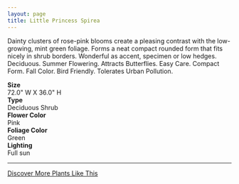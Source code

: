 ```yaml
---
layout: page
title: Little Princess Spirea
---
```


<div class="row">
  <div class="col-md-4">
    <div class="plant-image plant-image-large" style="background-image: url(&quot;https://s3-us-west-1.amazonaws.com/images.plantwithbloom.com/little_princess_spirea.jpg&quot;);"></div>
  </div>
  <div class="col-md-8">
    <div>
      <p>Dainty clusters of rose-pink blooms create a pleasing contrast with the low-growing, mint green foliage. Forms a neat compact rounded form that fits nicely in shrub borders. Wonderful as accent, specimen or low hedges. Deciduous. Summer Flowering. Attracts Butterflies. Easy Care. Compact Form. Fall Color. Bird Friendly. Tolerates Urban Pollution.</p>
      <div class="row">
        <div class="col-md-3">
          <strong>Size</strong>
        </div>
        <div class="col-md-9">72.0" W X 36.0" H</div>
      </div>
      <div class="row">
        <div class="col-md-3">
          <strong>Type</strong>
        </div>
        <div class="col-md-9">Deciduous Shrub</div>
      </div>
      <div class="row">
        <div class="col-md-3">
          <strong>Flower Color</strong>
        </div>
        <div class="col-md-9">Pink</div>
      </div>
      <div class="row">
        <div class="col-md-3">
          <strong>Foliage Color</strong>
        </div>
        <div class="col-md-9">Green</div>
      </div>
      <div class="row">
        <div class="col-md-3">
          <strong>Lighting</strong>
        </div>
        <div class="col-md-9">Full sun</div>
      </div>
    </div>
    <hr/>
    <a class="btn btn-default" href="http://app.plantwithbloom.com/search">Discover More Plants Like This</a>
  </div>
</div>